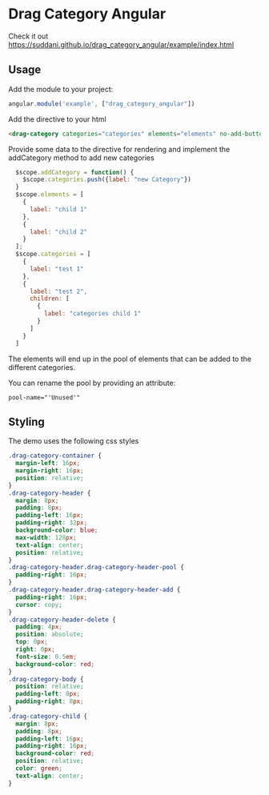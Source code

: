 # Drag Category Angular

Check it out https://suddani.github.io/drag_category_angular/example/index.html

## Usage
Add the module to your project:
```javascript
angular.module('example', ["drag_category_angular"])
```

Add the directive to your html
```html
<drag-category categories="categories" elements="elements" no-add-button="false" on-add="addCategory()" pool-name="'Unused'"></drag-category>
```

Provide some data to the directive for rendering and implement the addCategory method to add new categories
```javascript
  $scope.addCategory = function() {
    $scope.categories.push({label: "new Category"})
  }
  $scope.elements = [
    {
      label: "child 1"
    },
    {
      label: "child 2"
    }
  ];
  $scope.categories = [
    {
      label: "test 1"
    },
    {
      label: "test 2",
      children: [
        {
          label: "categories child 1"
        }
      ]
    }
  ]
```

The elements will end up in the pool of elements that can be added to the different categories.

You can rename the pool by providing an attribute:
```
pool-name="'Unused'"
```

## Styling
The demo uses the following css styles
```css
.drag-category-container {
  margin-left: 16px;
  margin-right: 16px;
  position: relative;
}
.drag-category-header {
  margin: 8px;
  padding: 8px;
  padding-left: 16px;
  padding-right: 32px;
  background-color: blue;
  max-width: 128px;
  text-align: center;
  position: relative;
}
.drag-category-header.drag-category-header-pool {
  padding-right: 16px;
}
.drag-category-header.drag-category-header-add {
  padding-right: 16px;
  cursor: copy;
}
.drag-category-header-delete {
  padding: 4px;
  position: absolute;
  top: 0px;
  right: 0px;
  font-size: 0.5em;
  background-color: red;
}
.drag-category-body {
  position: relative;
  padding-left: 8px;
  padding-right: 8px;
}
.drag-category-child {
  margin: 8px;
  padding: 8px;
  padding-left: 16px;
  padding-right: 16px;
  background-color: red;
  position: relative;
  color: green;
  text-align: center;
}
```
